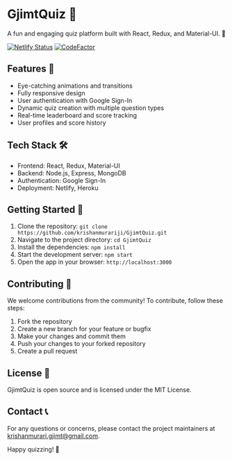 # GjimtQuiz 🎯

A fun and engaging quiz platform built with React, Redux, and Material-UI. 🚀

[![Netlify Status](https://api.netlify.com/api/v1/badges/4f9a72d2-e52a-4e8e-b13a-e5e0e6f1a92d/deploy-status)](https://app.netlify.com/sites/gjimtquiz/deploys)
[![CodeFactor](https://www.codefactor.io/repository/github/krishanmurariji/gjimtquiz/badge)](https://www.codefactor.io/repository/github/krishanmurariji/gjimtquiz)

## Features 🌟

- Eye-catching animations and transitions
- Fully responsive design
- User authentication with Google Sign-In
- Dynamic quiz creation with multiple question types
- Real-time leaderboard and score tracking
- User profiles and score history

## Tech Stack 🛠️

- Frontend: React, Redux, Material-UI
- Backend: Node.js, Express, MongoDB
- Authentication: Google Sign-In
- Deployment: Netlify, Heroku

## Getting Started 🚀

1. Clone the repository: `git clone https://github.com/krishanmurariji/GjimtQuiz.git`
2. Navigate to the project directory: `cd GjimtQuiz`
3. Install the dependencies: `npm install`
4. Start the development server: `npm start`
5. Open the app in your browser: `http://localhost:3000`

## Contributing 🤝

We welcome contributions from the community! To contribute, follow these steps:

1. Fork the repository
2. Create a new branch for your feature or bugfix
3. Make your changes and commit them
4. Push your changes to your forked repository
5. Create a pull request

## License 📜

GjimtQuiz is open source and is licensed under the MIT License.

## Contact 📞

For any questions or concerns, please contact the project maintainers at [krishanmurari.gjimt@gmail.com](mailto:krishanmurari.gjimt@gmail.com).

Happy quizzing! 🎉
